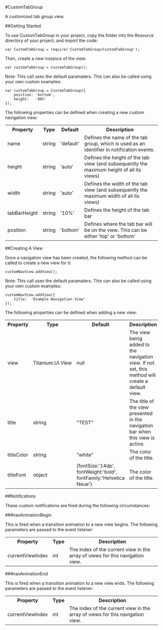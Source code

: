 #CustomTabGroup

A customized tab group view.

##Getting Started

To use CustomTabGroup in your project, copy the folder into the Resource directory of your project, and import the code:

```
var CustomTabGroup = require('CustomTabGroup/CustomTabGroup');
```

Then, create a new instance of the view:

```
var customTabGroup = CustomTabGroup();
```

Note: This call uses the default paramaters.  This can also be called using your own custom examples:

```
var customTabGroup = CustomTabGroup({
    position: 'bottom',
    height:   '80%'
});
```

The following properties can be defined when creating a new custom navigation view:

<table>
    <tr>
        <th>Property</th>
        <th>Type</th>
        <th>Default</th>
        <th>Description</th>
    </tr>
    <tr>
        <td>name</td>
        <td>string</td>
        <td>'default'</td>
        <td>Defines the name of the tab group, which is used as an identifier in notification events.</td>
    </tr>
    <tr>
        <td>height</td>
        <td>string</td>
        <td>'auto'</td>
        <td>Defines the height of the tab view (and subsequently the maximum height of all its views)</td>
    </tr>
    <tr>
        <td>width</td>
        <td>string</td>
        <td>'auto'</td>
        <td>Defines the width of the tab view (and subsequently the maximum width of all its views)</td>
    </tr>
    <tr>
        <td>tabBarHeight</td>
        <td>string</td>
        <td>'10%'</td>
        <td>Defines the height of the tab bar</td>
    </tr>
    <tr>
        <td>position</td>
        <td>string</td>
        <td>'bottom'</td>
        <td>Defines where the tab bar will be on the view.  This can be either 'top' or 'bottom'</td>
    </tr>
</table>

##Creating A View

Once a navigation view has been created, the following method can be called to create a new view for it:

```
customNavView.addView();
```

Note: This call uses the default paramaters.  This can also be called using your own custom examples:

```
customNavView.addView({
    title:  'Example Navigation View'
});
```

The following properties can be defined when adding a new view:

<table>
    <tr>
        <th>Property</th>
        <th>Type</th>
        <th>Default</th>
        <th>Description</th>
    </tr>
    <tr>
        <td>view</td>
        <td>Titanium.UI.View</td>
        <td>null</td>
        <td>The view being added to the navigation view.  If not set, this method will create a default view.</td>
    </tr>
    <tr>
        <td>title</td>
        <td>string</td>
        <td>&quot;TEST&quot;</td>
        <td>The title of the view presented in the navigation bar when this view is active.</td>
    </tr>
    <tr>
        <td>titleColor</td>
        <td>string</td>
        <td>&quot;white&quot;</td>
        <td>The color of the title.</td>
    </tr>
    <tr>
        <td>titleFont</td>
        <td>object</td>
        <td>{fontSize:'14dp', fontWeight:'bold', fontFamily:'Helvetica Neue'}</td>
        <td>The color of the title.</td>
    </tr>
</table>

##Notifications

These custom notifications are fired during the following circumstances:

###navAnimationBegin

This is fired when a transition animation to a new view begins.  The following parameters are passed to the event listener:

<table>
    <tr>
        <th>Property</th>
        <th>Type</th>
        <th>Description</th>
    </tr>
    <tr>
        <td>currentViewIndex</td>
        <td>int</td>
        <td>The index of the current view in the array of views for this navigation view.</td>
    </tr>
</table>

###navAnimationEnd

This is fired when a transition animation to a new view ends.  The following parameters are passed to the event listener:

<table>
    <tr>
        <th>Property</th>
        <th>Type</th>
        <th>Description</th>
    </tr>
    <tr>
        <td>currentViewIndex</td>
        <td>int</td>
        <td>The index of the current view in the array of views for this navigation view.</td>
    </tr>
</table>